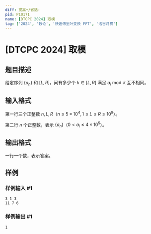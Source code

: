 ```yaml
---
diff: 提高+/省选-
pid: P10171
name: [DTCPC 2024] 取模
tag: ['2024', '数论', '快速傅里叶变换 FFT', '洛谷月赛']
---
```

# [DTCPC 2024] 取模
## 题目描述

给定序列 $\{a_n\}$ 和 $[L,R]$，问有多少个 $k\in [L,R]$ 满足 $a_i\bmod k$ 互不相同。
## 输入格式

第一行三个正整数 $n,L,R$（$n\leq 5\times 10^4,1\leq L\leq R\leq 10^9$）。

第二行 $n$ 个正整数，表示 $\{a_n\}$（$0 < a_i\leq 4\times10^5$）。
## 输出格式

一行一个数，表示答案。
## 样例

### 样例输入 #1
```
3 1 3
11 7 6
```
### 样例输出 #1
```
1
```
